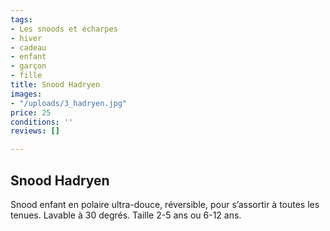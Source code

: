```yaml
---
tags:
- Les snoods et écharpes
- hiver
- cadeau
- enfant
- garçon
- fille
title: Snood Hadryen
images:
- "/uploads/3_hadryen.jpg"
price: 25
conditions: ''
reviews: []

---
```

## Snood Hadryen

Snood enfant en polaire ultra-douce, réversible, pour s’assortir à toutes les tenues. Lavable à 30 degrés. Taille 2-5 ans ou 6-12 ans.
